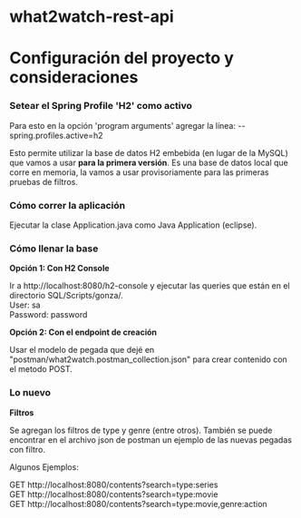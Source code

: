 # what2watch-rest-api

<h1>Configuración del proyecto y consideraciones</h1>

<h3>Setear el Spring Profile 'H2' como activo</h3>

Para esto en la opción 'program arguments' agregar la línea: --spring.profiles.active=h2

Esto permite utilizar la base de datos H2 embebida (en lugar de la MySQL) que vamos a usar <b>para la primera versión</b>.
Es una base de datos local que corre en memoria, la vamos a usar provisoriamente para las primeras pruebas de filtros.

<h3>Cómo correr la aplicación</h3>

Ejecutar la clase Application.java como Java Application (eclipse).

<h3>Cómo llenar la base</h3>

<b>Opción 1: Con H2 Console</b>

Ir a http://localhost:8080/h2-console y ejecutar las queries que están en el directorio SQL/Scripts/gonza/.<br> 
User: sa<br>
Password: password

<b>Opción 2: Con el endpoint de creación</b>

Usar el modelo de pegada que dejé en "postman/what2watch.postman_collection.json" para crear contenido con el metodo POST.

<h3>Lo nuevo</h3>

<b>Filtros</b>

Se agregan los filtros de type y genre (entre otros).
También se puede encontrar en el archivo json de postman un ejemplo de las nuevas pegadas con filtro.

Algunos Ejemplos:

GET http://localhost:8080/contents?search=type:series<br>
GET http://localhost:8080/contents?search=type:movie<br>
GET http://localhost:8080/contents?search=type:movie,genre:action<br>
